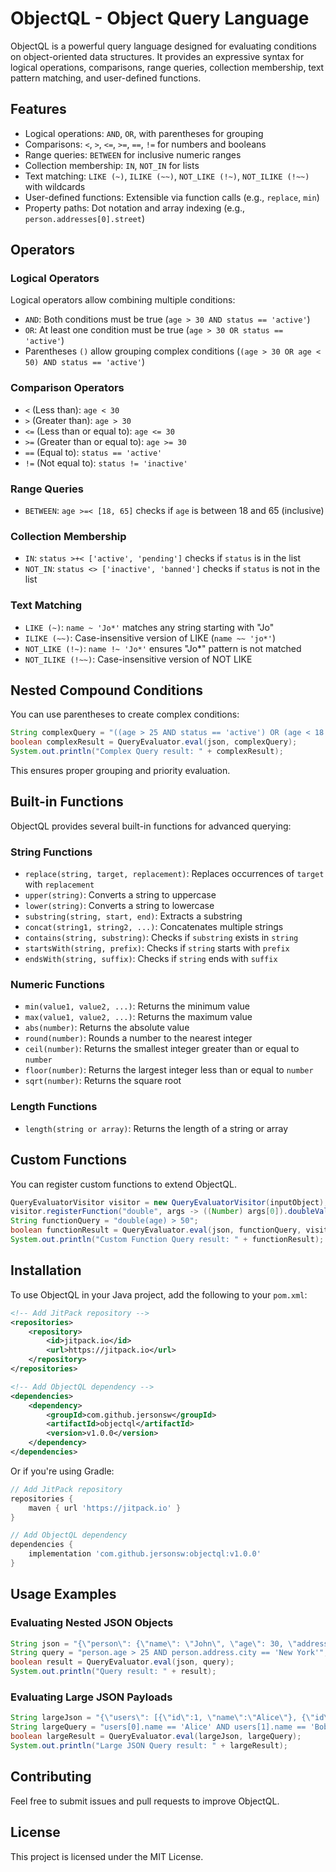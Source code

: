 # ObjectQL - Object Query Language

ObjectQL is a powerful query language designed for evaluating conditions on object-oriented data structures. It provides an expressive syntax for logical operations, comparisons, range queries, collection membership, text pattern matching, and user-defined functions.

## Features
- Logical operations: `AND`, `OR`, with parentheses for grouping
- Comparisons: `<`, `>`, `<=`, `>=`, `==`, `!=` for numbers and booleans
- Range queries: `BETWEEN` for inclusive numeric ranges
- Collection membership: `IN`, `NOT_IN` for lists
- Text matching: `LIKE (~)`, `ILIKE (~~)`, `NOT_LIKE (!~)`, `NOT_ILIKE (!~~)` with wildcards
- User-defined functions: Extensible via function calls (e.g., `replace`, `min`)
- Property paths: Dot notation and array indexing (e.g., `person.addresses[0].street`)

## Operators
### Logical Operators
Logical operators allow combining multiple conditions:
- `AND`: Both conditions must be true (`age > 30 AND status == 'active'`)
- `OR`: At least one condition must be true (`age > 30 OR status == 'active'`)
- Parentheses `()` allow grouping complex conditions (`(age > 30 OR age < 50) AND status == 'active'`)

### Comparison Operators
- `<` (Less than): `age < 30`
- `>` (Greater than): `age > 30`
- `<=` (Less than or equal to): `age <= 30`
- `>=` (Greater than or equal to): `age >= 30`
- `==` (Equal to): `status == 'active'`
- `!=` (Not equal to): `status != 'inactive'`

### Range Queries
- `BETWEEN`: `age >=< [18, 65]` checks if `age` is between 18 and 65 (inclusive)

### Collection Membership
- `IN`: `status >+< ['active', 'pending']` checks if `status` is in the list
- `NOT_IN`: `status <> ['inactive', 'banned']` checks if `status` is not in the list

### Text Matching
- `LIKE (~)`: `name ~ 'Jo*'` matches any string starting with "Jo"
- `ILIKE (~~)`: Case-insensitive version of LIKE (`name ~~ 'jo*'`)
- `NOT_LIKE (!~)`: `name !~ 'Jo*'` ensures "Jo*" pattern is not matched
- `NOT_ILIKE (!~~)`: Case-insensitive version of NOT LIKE

## Nested Compound Conditions
You can use parentheses to create complex conditions:
```java
String complexQuery = "((age > 25 AND status == 'active') OR (age < 18 AND status == 'pending'))";
boolean complexResult = QueryEvaluator.eval(json, complexQuery);
System.out.println("Complex Query result: " + complexResult);
```
This ensures proper grouping and priority evaluation.

## Built-in Functions
ObjectQL provides several built-in functions for advanced querying:
### String Functions
- `replace(string, target, replacement)`: Replaces occurrences of `target` with `replacement`
- `upper(string)`: Converts a string to uppercase
- `lower(string)`: Converts a string to lowercase
- `substring(string, start, end)`: Extracts a substring
- `concat(string1, string2, ...)`: Concatenates multiple strings
- `contains(string, substring)`: Checks if `substring` exists in `string`
- `startsWith(string, prefix)`: Checks if `string` starts with `prefix`
- `endsWith(string, suffix)`: Checks if `string` ends with `suffix`

### Numeric Functions
- `min(value1, value2, ...)`: Returns the minimum value
- `max(value1, value2, ...)`: Returns the maximum value
- `abs(number)`: Returns the absolute value
- `round(number)`: Rounds a number to the nearest integer
- `ceil(number)`: Returns the smallest integer greater than or equal to `number`
- `floor(number)`: Returns the largest integer less than or equal to `number`
- `sqrt(number)`: Returns the square root

### Length Functions
- `length(string or array)`: Returns the length of a string or array

## Custom Functions
You can register custom functions to extend ObjectQL.
```java
QueryEvaluatorVisitor visitor = new QueryEvaluatorVisitor(inputObject);
visitor.registerFunction("double", args -> ((Number) args[0]).doubleValue() * 2);
String functionQuery = "double(age) > 50";
boolean functionResult = QueryEvaluator.eval(json, functionQuery, visitor);
System.out.println("Custom Function Query result: " + functionResult);
```

## Installation
To use ObjectQL in your Java project, add the following to your `pom.xml`:

```xml
<!-- Add JitPack repository -->
<repositories>
    <repository>
        <id>jitpack.io</id>
        <url>https://jitpack.io</url>
    </repository>
</repositories>

<!-- Add ObjectQL dependency -->
<dependencies>
    <dependency>
        <groupId>com.github.jersonsw</groupId>
        <artifactId>objectql</artifactId>
        <version>v1.0.0</version>
    </dependency>
</dependencies>
```

Or if you're using Gradle:

```groovy
// Add JitPack repository
repositories {
    maven { url 'https://jitpack.io' }
}

// Add ObjectQL dependency
dependencies {
    implementation 'com.github.jersonsw:objectql:v1.0.0'
}
```

## Usage Examples
### Evaluating Nested JSON Objects
```java
String json = "{\"person\": {\"name\": \"John\", \"age\": 30, \"address\": {\"city\": \"New York\"}}}";
String query = "person.age > 25 AND person.address.city == 'New York'";
boolean result = QueryEvaluator.eval(json, query);
System.out.println("Query result: " + result);
```

### Evaluating Large JSON Payloads
```java
String largeJson = "{\"users\": [{\"id\":1, \"name\":\"Alice\"}, {\"id\":2, \"name\":\"Bob\"}]}";
String largeQuery = "users[0].name == 'Alice' AND users[1].name == 'Bob'";
boolean largeResult = QueryEvaluator.eval(largeJson, largeQuery);
System.out.println("Large JSON Query result: " + largeResult);
```

## Contributing
Feel free to submit issues and pull requests to improve ObjectQL.

## License
This project is licensed under the MIT License.